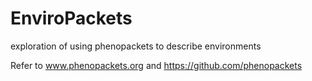 # EnviroPackets
exploration of using phenopackets to describe environments

Refer to www.phenopackets.org and https://github.com/phenopackets
